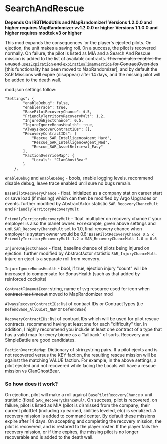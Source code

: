 # SearchAndRescue

**Depends On IRBTModUtils and MapRandomizer!**
**Versions 1.2.0.0 and higher requires MapRandomizer vv1.2.0.0 or higher**
**Versions 1.1.0.0 and higher requires modtek v3 or higher**

This mod expands the consequences for the player's ejected pilots. On ejection, the unit makes a saving roll. On a success, the pilot is recovered normally. On failure, the pilot is listed as MIA and a Search And Rescue mission is added to the list of available contracts. ~~This mod also enables the unused `usesExpiration` and `expirationTimeOverride` for ContractOverrides~~ [this functionality has been moved to MapRandomizer], and by default the SAR Missions will expire (disappear) after 14 days, and the missing pilot will be added to the death wall.

mod.json settings follow:
```
"Settings": {
		"enableDebug": false,
		"enableTrace": true,
		"BasePilotRecoveryChance": 0.5,
		"FriendlyTerritoryRecoveryMult": 1.2,
		"InjureOnEjectChance": 0.5,
		"InjureIgnoreBonusHealth": true,
		"AlwaysRecoverContractIDs": [],
		"RecoveryContractIDs": [
			"Rescue_SAR_IntelligenceAgent_Hard",
			"Rescue_SAR_IntelligenceAgent_Med",
			"Rescue_SAR_AssetRetrieval_Easy"
		],
		"FactionOverrideMap": {
			"Locals": "ClanGhostBear"
		}
	},
```
`enableDebug` and `enableDebug` - bools, enable logging levels. recommend disable debug, leave trace enabled until sure no bugs remain.

`BasePilotRecoveryChance` - float. initialized as a company stat on career start or save load (if missing) which can then be modified by Argo Upgrades or events. further modified by AbstractActor statistic <float> `SAR_RecoveryChanceMult` and `FriendlyTerritoryRecoveryMult`

`FriendlyTerritoryRecoveryMult` - float, multiplier on recovery chance if your employer is also the planet owner. For example, given above settings and unit `SAR_RecoveryChanceMult` set to 1.0, final recovery chance when employer is system owner would be 0.6: `BasePilotRecoveryChance 0.5 x FriendlyTerritoryRecoveryMult 1.2 x SAR_RecoveryChanceMult 1.0 = 0.6`

`InjureOnEjectChance` - float, baseline chance of pilots being injured on ejection. further modified by AbstractActor statistic <float> `SAR_InjuryChanceMult`. Injure on eject is a separate roll from recovery.

`InjureIgnoreBonusHealth` - bool, if true, ejection injury "count" will be increased to compensate for BonusHealth (such as that added by reinforced cockpits)

~~`ContractTimeoutIcon`: string, name of svg resource used for icon when contract has timeout~~ moved to MapRandomizer mod

`AlwaysRecoverContractIDs`: list of contract IDs or ContractTypes (i.e `DefendBase_AllQuiet_NEW` or `DefendBase`)

`RecoveryContractIDs`: list of contract IDs which will be used for pilot rescue contracts. recommend having at least one for each "difficulty" tier. In addition, I highly recommend you include at least one contract of a type that has a valid map for every biome as a "fallback" of sorts. Recovery and SimpleBattle are good candidates.

`FactionOverrideMap`: Dictionary of string:string pairs. If a  pilot ejects and is not recovered versus the KEY faction, the resulting rescue mission will be against the matching VALUE faction. For example, in the above settings, a pilot ejected and not recovered while facing the Locals will have a rescue mission vs ClanGhostBear.

### So how does it work?

On ejection, pilot will make a roll against `BasePilotRecoveryChance` x unit statistic (float) `SAR_RecoveryChanceMult`. On success, pilot is recovered, on failure, pilot is listed as MIA (pilot is dismissed from the company; their current pilotDef (including xp earned, abilities leveled, etc) is serialized. A recovery mission is added to command center. By default these missions expire after 14 days. On accepting and completing the recovery mission, the pilot is recovered, and is restored to the player roster. If the player fails the recovery mission, or if time expires, the missing pilot is no longer recoverable and is added to the death wall. 

